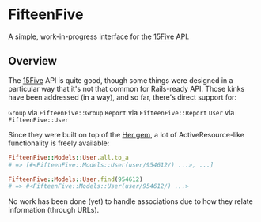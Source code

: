 # FifteenFive

A simple, work-in-progress interface for the [15Five](https://my.15five.com/api/public/)
API.

## Overview

The [15Five](https://my.15five.com/api/public/) API is quite good, though some
things were designed in a particular way that it's not that common for
Rails-ready API. Those kinks have been addressed (in a way), and so far,
there's direct support for:

`Group` via `FifteenFive::Group`
`Report` via `FifteenFive::Report`
`User` via `FifteenFive::User`

Since they were built on top of the [Her gem](https://github.com/remiprev/her),
a lot of ActiveResource-like functionality is freely available:

```ruby
FifteenFive::Models::User.all.to_a
# => [#<FifteenFive::Models::User(user/954612/) ...>, ...]

FifteenFive::Models::User.find(954612)
# => #<FifteenFive::Models::User(user/954612/) ...>
```

No work has been done (yet) to handle associations due to how they relate
information (through URLs).
